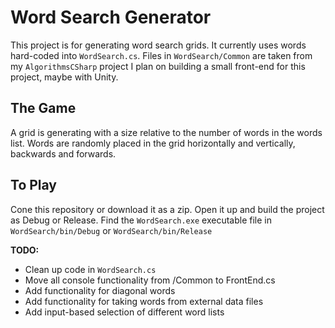 # Word Search Generator
This project is for generating word search grids. It currently uses words hard-coded into `WordSearch.cs`.
Files in `WordSearch/Common` are taken from my `AlgorithmsCSharp` project
I plan on building a small front-end for this project, maybe with Unity.

## The Game
A grid is generating with a size relative to the number of words in the words list. 
Words are randomly placed in the grid horizontally and vertically, backwards and forwards.

## To Play
Cone this repository or download it as a zip.
Open it up and build the project as Debug or Release.
Find the `WordSearch.exe` executable file in `WordSearch/bin/Debug` or `WordSearch/bin/Release`


**TODO:**
- Clean up code in `WordSearch.cs`
- Move all console functionality from /Common to FrontEnd.cs
- Add functionality for diagonal words
- Add functionality for taking words from external data files
- Add input-based selection of different word lists
